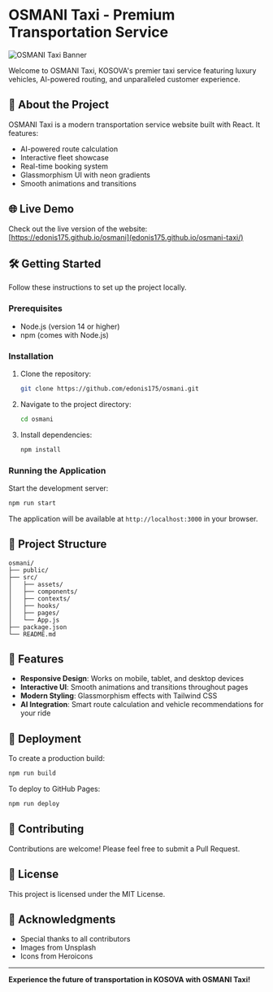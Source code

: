 # OSMANI Taxi - Premium Transportation Service

![OSMANI Taxi Banner](https://images.unsplash.com/photo-1449824913935-59a10b8d2000?ixlib=rb-4.0.3&ixid=M3wxMjA3fDB8MHxwaG90by1wYWdlfHx8fGVufDB8fHx8fA%3D%3D&auto=format&fit=crop&w=2070&q=80)

Welcome to OSMANI Taxi, KOSOVA's premier taxi service featuring luxury vehicles, AI-powered routing, and unparalleled customer experience.

## 🚗 About the Project

OSMANI Taxi is a modern transportation service website built with React. It features:

- AI-powered route calculation
- Interactive fleet showcase
- Real-time booking system
- Glassmorphism UI with neon gradients
- Smooth animations and transitions

## 🌐 Live Demo

Check out the live version of the website:
[https://edonis175.github.io/osmani](edonis175.github.io/osmani-taxi/)

## 🛠️ Getting Started

Follow these instructions to set up the project locally.

### Prerequisites

- Node.js (version 14 or higher)
- npm (comes with Node.js)

### Installation

1. Clone the repository:

   ```bash
   git clone https://github.com/edonis175/osmani.git
   ```

2. Navigate to the project directory:

   ```bash
   cd osmani
   ```

3. Install dependencies:
   ```bash
   npm install
   ```

### Running the Application

Start the development server:

```bash
npm run start
```

The application will be available at `http://localhost:3000` in your browser.

## 📁 Project Structure

```
osmani/
├── public/
├── src/
│   ├── assets/
│   ├── components/
│   ├── contexts/
│   ├── hooks/
│   ├── pages/
│   └── App.js
├── package.json
└── README.md
```

## 🎨 Features

- **Responsive Design**: Works on mobile, tablet, and desktop devices
- **Interactive UI**: Smooth animations and transitions throughout pages
- **Modern Styling**: Glassmorphism effects with Tailwind CSS
- **AI Integration**: Smart route calculation and vehicle recommendations for your ride

## 🚀 Deployment

To create a production build:

```bash
npm run build
```

To deploy to GitHub Pages:

```bash
npm run deploy
```

## 🤝 Contributing

Contributions are welcome! Please feel free to submit a Pull Request.

## 📄 License

This project is licensed under the MIT License.

## 🙏 Acknowledgments

- Special thanks to all contributors
- Images from Unsplash
- Icons from Heroicons

---

**Experience the future of transportation in KOSOVA with OSMANI Taxi!**
